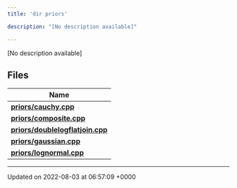```yaml
---
title: 'dir priors'

description: "[No description available]"

---
```







[No description available]

## Files

| Name           |
| -------------- |
| **[priors/cauchy.cpp](/documentation/code/gambit_2/files/cauchy_8cpp/#file-cauchy.cpp)**  |
| **[priors/composite.cpp](/documentation/code/gambit_2/files/composite_8cpp/#file-composite.cpp)**  |
| **[priors/doublelogflatjoin.cpp](/documentation/code/gambit_2/files/doublelogflatjoin_8cpp/#file-doublelogflatjoin.cpp)**  |
| **[priors/gaussian.cpp](/documentation/code/gambit_2/files/gaussian_8cpp/#file-gaussian.cpp)**  |
| **[priors/lognormal.cpp](/documentation/code/gambit_2/files/lognormal_8cpp/#file-lognormal.cpp)**  |






-------------------------------

Updated on 2022-08-03 at 06:57:09 +0000
